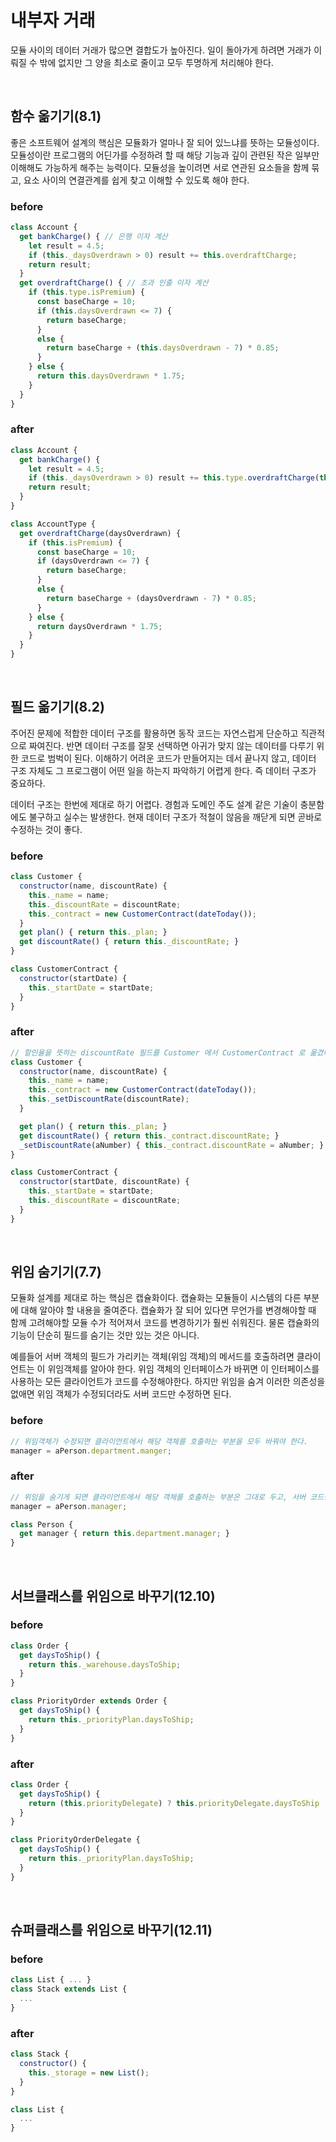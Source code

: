 # 내부자 거래

모듈 사이의 데이터 거래가 많으면 결합도가 높아진다. 일이 돌아가게 하려면 거래가 이뤄질 수 밖에 없지만
그 양을 최소로 줄이고 모두 투명하게 처리해야 한다.

</br>

## 함수 옮기기(8.1)

좋은 소프트웨어 설계의 핵심은 모듈화가 얼마나 잘 되어 있느냐를 뜻하는 모듈성이다. 모듈성이란 프로그램의 어딘가를 수정하려 할 때 해당 기능과 깊이 관련된 작은 일부만 이해해도 가능하게 해주는 능력이다. 모듈성을 높이려면 서로 연관된 요소들을 함께 묶고, 요소 사이의 연결관계를 쉽게 찾고 이해할 수 있도록 해야 한다.

### before

```javascript
class Account {
  get bankCharge() { // 은행 이자 계산 
    let result = 4.5;
    if (this._daysOverdrawn > 0) result += this.overdraftCharge;
    return result;
  }
  get overdraftCharge() { // 초과 인출 이자 계산
    if (this.type.isPremium) {
      const baseCharge = 10;
      if (this.daysOverdrawn <= 7) {
        return baseCharge;
      }
      else {
        return baseCharge + (this.daysOverdrawn - 7) * 0.85;
      }
    } else {
      return this.daysOverdrawn * 1.75;
    }
  }
}
```

### after

```javascript
class Account {
  get bankCharge() {
    let result = 4.5;
    if (this._daysOverdrawn > 0) result += this.type.overdraftCharge(this.daysOverdrawn);
    return result;
  }
}

class AccountType {
  get overdraftCharge(daysOverdrawn) {
    if (this.isPremium) {
      const baseCharge = 10;
      if (daysOverdrawn <= 7) {
        return baseCharge;
      }
      else {
        return baseCharge + (daysOverdrawn - 7) * 0.85;
      }
    } else {
      return daysOverdrawn * 1.75;
    }
  }
}
```

</br>

## 필드 옮기기(8.2)

주어진 문제에 적합한 데이터 구조를 활용하면 동작 코드는 자연스럽게 단순하고 직관적으로 짜여진다. 반면 데이터 구조를 잘못 선택하면 아귀가 맞지 않는 데이터를 다루기 위한 코드로 범벅이 된다. 이해하기 어려운 코드가 만들어지는 데서 끝나지 않고, 데이터 구조 자체도 그 프로그램이 어떤 일을 하는지 파악하기 어렵게 한다. 즉 데이터 구조가 중요하다.

데이터 구조는 한번에 제대로 하기 어렵다. 경험과 도메인 주도 설계 같은 기술이 충분함에도 불구하고 실수는 발생한다. 현재 데이터 구조가 적철이 않음을 깨닫게 되면 곧바로 수정하는 것이 좋다.

### before

```js
class Customer {
  constructor(name, discountRate) {
    this._name = name;
    this._discountRate = discountRate;
    this._contract = new CustomerContract(dateToday());
  }
  get plan() { return this._plan; }
  get discountRate() { return this._discountRate; }
}

class CustomerContract {
  constructor(startDate) {
    this._startDate = startDate;
  }
}
```

### after

```js
// 할인율을 뜻하는 discountRate 필드를 Customer 에서 CustomerContract 로 옮겼다.
class Customer {
  constructor(name, discountRate) {
    this._name = name;
    this._contract = new CustomerContract(dateToday());
    this._setDiscountRate(discountRate);
  }

  get plan() { return this._plan; }
  get discountRate() { return this._contract.discountRate; }
  _setDiscountRate(aNumber) { this._contract.discountRate = aNumber; }
}

class CustomerContract {
  constructor(startDate, discountRate) {
    this._startDate = startDate;
    this._discountRate = discountRate;
  }
}
```

</br>

## 위임 숨기기(7.7)

모듈화 설계를 제대로 하는 핵심은 캡슐화이다. 캡슐화는 모듈들이 시스템의 다른 부분에 대해 알아야 할 내용을 줄여준다. 캡슐화가 잘 되어 있다면 무언가를 변경해야할 때 함께 고려해야할 모듈 수가 적어져서 코드를 변경하기가 훨씬 쉬워진다. 물론 캡슐화의 기능이 단순히 필드를 숨기는 것만 있는 것은 아니다.

예를들어 서버 객체의 필드가 가리키는 객체(위임 객체)의 메서드를 호출하려면 클라이언트는 이 위임객체를 알아야 한다. 위임 객체의 인터페이스가 바뀌면 이 인터페이스를 사용하는 모든 클라이언트가 코드를 수정해야한다. 하지만 위임을 숨겨 이러한 의존성을 없애면 위임 객체가 수정되더라도 서버 코드만 수정하면 된다.

### before

```js
// 위임객체가 수정되면 클라이언트에서 해당 객체를 호출하는 부분을 모두 바꿔야 한다.
manager = aPerson.department.manger;
```

### after

```js
// 위임을 숨기게 되면 클라이언트에서 해당 객체를 호출하는 부분은 그대로 두고, 서버 코드만 수정하면 된다.
manager = aPerson.manager;

class Person {
  get manager { return this.department.manager; }
}
```

</br>

## 서브클래스를 위임으로 바꾸기(12.10)

### before

```javascript
class Order {
  get daysToShip() {
    return this._warehouse.daysToShip;
  }
}

class PriorityOrder extends Order {
  get daysToShip() {
    return this._priorityPlan.daysToShip;
  }
}
```

### after

```javascript
class Order {
  get daysToShip() {
    return (this.priorityDelegate) ? this.priorityDelegate.daysToShip : this._warehouse.daysToShip;
  }
}

class PriorityOrderDelegate {
  get daysToShip() {
    return this._priorityPlan.daysToShip;
  }
}
```

</br>

## 슈퍼클래스를 위임으로 바꾸기(12.11)

### before

```js
class List { ... }
class Stack extends List {
  ...
}
```

### after

```js
class Stack {
  constructor() {
    this._storage = new List();
  }
}

class List {
  ...
}
```
